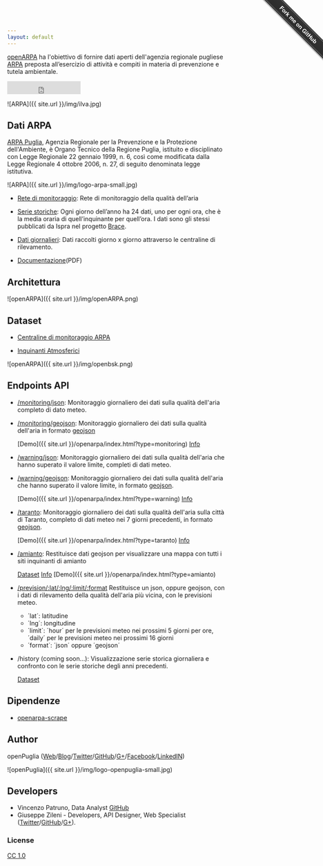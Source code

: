 ```yaml
---
layout: default
---
```


[openARPA](http://opendatabari.github.io/openpuglia) ha l'obiettivo di fornire dati aperti dell'agenzia regionale pugliese [ARPA](http://www.arpa.puglia.it/web/guest/arpa_home) preposta all’esercizio di attività e compiti in materia di prevenzione e tutela ambientale.

<iframe src="http://ghbtns.com/github-btn.html?user=opendatabari &amp;repo=openARPA&amp;type=watch&amp;count=true&amp;size=large"
  allowtransparency="true" frameborder="0" scrolling="0" width="170" height="30"></iframe><br/>
  
![ARPA]({{ site.url }}/img/ilva.jpg)  

## Dati ARPA

[ARPA Puglia](http://www.arpa.puglia.it/web/guest/chi_siamo), Agenzia Regionale per la Prevenzione e la Protezione dell'Ambiente, è Organo Tecnico della Regione Puglia, istituito e disciplinato con Legge Regionale 22 gennaio 1999, n. 6, così come modificata dalla Legge Regionale 4 ottobre 2006, n. 27, di seguito denominata legge istitutiva.

![ARPA]({{ site.url }}/img/logo-arpa-small.jpg)

* [Rete di monitoraggio](http://www.arpa.puglia.it/c/document_library/get_file?uuid=8ba309ba-713d-46a2-9d5c-d8bfcf4cc766&groupId=13883): Rete di monitoraggio della qualità dell’aria

* [Serie storiche](http://www.arpa.puglia.it/web/guest/aria_monit): Ogni giorno dell’anno ha 24 dati, uno per ogni ora, che è la media oraria di quell’inquinante per quell’ora. I dati sono gli stessi pubblicati da Ispra nel progetto [Brace](http://www.brace.sinanet.apat.it/web/struttura.html).

* [Dati giornalieri](http://www.arpa.puglia.it/web/guest/qariainq): Dati raccolti giorno x giorno attraverso le centraline di rilevamento. 

* [Documentazione](http://www.arpa.puglia.it/web/guest/aria_doc_rapp)(PDF)

## Architettura
![openARPA]({{ site.url }}/img/openARPA.png) 

## Dataset
* [Centraline di monitoraggio ARPA](http://dati.openbsk.it/dataset/monitoraggio-aria)

* [Inquinanti Atmosferici](http://dati.openbsk.it/dataset/inquinanti-atmosferici)



![openARPA]({{ site.url }}/img/openbsk.png)


## Endpoints API

* [/monitoring/json](http://openpuglia-prod.apigee.net/arpa/v1/monitoring/json): Monitoraggio giornaliero dei dati sulla qualità dell'aria completo di dato meteo.

* [/monitoring/geojson](http://openpuglia-prod.apigee.net/arpa/v1/monitoring/geojson): Monitoraggio giornaliero dei dati sulla qualità dell'aria in formato [geojson](http://geojson.org)

    [Demo]({{ site.url }}/openarpa/index.html?type=monitoring)
    [Info](https://github.com/opendatabari/openARPA)

* [/warning/json](http://openpuglia-prod.apigee.net/arpa/v1/warning/json): Monitoraggio giornaliero dei dati sulla qualità dell'aria che hanno superato il valore limite, completi di dati meteo.

* [/warning/geojson](http://openpuglia-prod.apigee.net/arpa/v1/warning/geojson): Monitoraggio giornaliero dei dati sulla qualità dell'aria che hanno superato il valore limite, in formato [geojson](http://geojson.org).

    [Demo]({{ site.url }}/openarpa/index.html?type=warning)
    [Info](https://github.com/opendatabari/openARPA)

* [/taranto](http://openpuglia-prod.apigee.net/arpa/v1/taranto): Monitoraggio giornaliero dei dati sulla qualità dell'aria sulla città di Taranto, completo di dati meteo nei 7 giorni precedenti, in formato [geojson](http://geojson.org).

    [Demo]({{ site.url }}/openarpa/index.html?type=taranto)
    [Info](https://github.com/opendatabari/openARPA)

* [/amianto](http://openpuglia-prod.apigee.net/arpa/v1/amianto): Restituisce dati geojson per visualizzare una mappa con tutti i siti inquinanti di amianto

    [Dataset](http://dati.openbsk.it/dataset/amianto/resource/9eed961a-5e9a-4e21-89a9-c5a345fff65b)
    [Info](http://opendatabari.github.io/blog/civic%20hacking/2013/11/24/come-organizzare-una-passeggiata-di-monitoraggio-una-ricerca-sullilva.html)
    [Demo]({{ site.url }}/openarpa/index.html?type=amianto)
    
* [/prevision/:lat/:lng/:limit/:format](http://openpuglia-prod.apigee.net/arpa/v1/prevision/40.4391506/17.2503822/hour/json)
Restituisce un json, oppure geojson, con i dati di rilevamento della qualità dell'aria più vicina, con le previsioni meteo.

    * ´lat´: latitudine
    * ´lng´: longitudine
    * ´limit´: ´hour´ per le previsioni meteo nei prossimi 5 giorni per ore, ´daily´ per le previsioni meteo nei prossimi 16 giorni
    * ´format´: ´json´ oppure ´geojson´
    
* /history (coming soon...): Visualizzazione serie storica giornaliera e confronto con le serie storiche degli anni precedenti.

    [Dataset](http://dati.openbsk.it/organization/openbari)
    

## Dipendenze
* [openarpa-scrape](https://github.com/opendatabari/openARPA-scrape) 

## Author

openPuglia ([Web](http://opendatabari.github.io/openpuglia)/[Blog](http://opendatabari.github.io/blog/)/[Twitter](http://twitter.com/odpuglia)/[GitHub](http://github.com/opendatabari)/[G+](https://plus.google.com/u/0/communities/114201169795304528470)/[Facebook](https://www.facebook.com/groups/1582370461982907/)/[LinkedIN](https://www.linkedin.com/groups?home=&gid=8227043&trk=my_groups-tile-grp))

![openPuglia]({{ site.url }}/img/logo-openpuglia-small.jpg)

## Developers

* Vincenzo Patruno, Data Analyst [GitHub](https://github.com/patrunomeister)
* Giuseppe Zileni - Developers, API Designer, Web Specialist ([Twitter](http://twitter.com/gzileni)/[GitHub](http://github.com/giuseppezileni)/[G+](https://plus.google.com/u/0/+GiuseppeZileni/posts)).

### License

[CC 1.0](http://en.wikipedia.org/wiki/Creative_Commons_license)

<div class="github-fork-ribbon-wrapper right fixed" style="width: 150px;height: 150px;position: fixed;overflow: hidden;top: 0;z-index: 9999;pointer-events: none;right: 0;"><div class="github-fork-ribbon" style="position: absolute;padding: 2px 0;background-color: #333;background-image: linear-gradient(to bottom, rgba(0, 0, 0, 0), rgba(0, 0, 0, 0.15));-webkit-box-shadow: 0 2px 3px 0 rgba(0, 0, 0, 0.5);-moz-box-shadow: 0 2px 3px 0 rgba(0, 0, 0, 0.5);box-shadow: 0 2px 3px 0 rgba(0, 0, 0, 0.5);z-index: 9999;pointer-events: auto;top: 42px;right: -43px;-webkit-transform: rotate(45deg);-moz-transform: rotate(45deg);-ms-transform: rotate(45deg);-o-transform: rotate(45deg);transform: rotate(45deg);"><a href="https://github.com/opendatabari/openARPA" style="font: 700 13px &quot;Helvetica Neue&quot;, Helvetica, Arial, sans-serif;color: #fff;text-decoration: none;text-shadow: 0 -1px rgba(0, 0, 0, 0.5);text-align: center;width: 200px;line-height: 20px;display: inline-block;padding: 2px 0;border-width: 1px 0;border-style: dotted;border-color: rgba(255, 255, 255, 0.7);">Fork me on GitHub</a></div></div>
